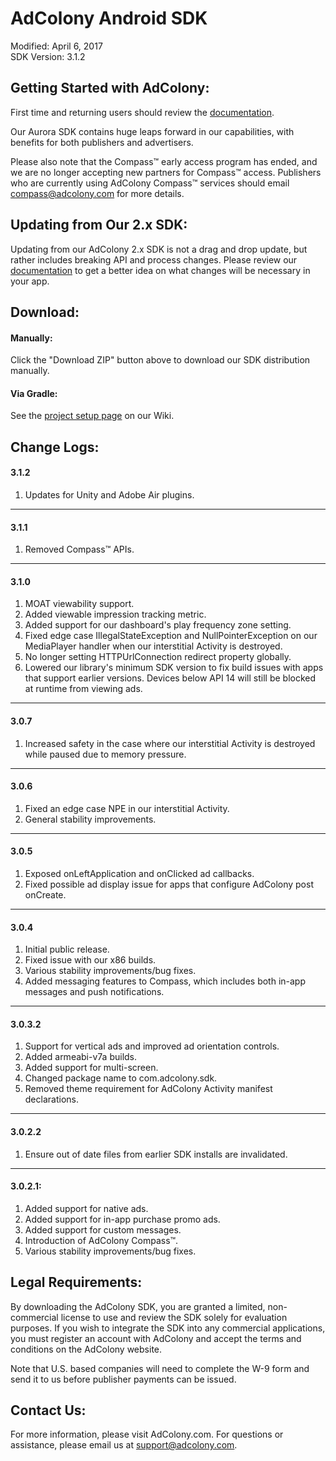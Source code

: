 AdColony Android SDK
==================================
Modified: April 6, 2017<br>
SDK Version: 3.1.2

Getting Started with AdColony:
----------------------------------
First time and returning users should review the [documentation](https://github.com/AdColony/AdColony-Android-SDK-3/wiki).

Our Aurora SDK contains huge leaps forward in our capabilities, with benefits for both publishers and advertisers.

Please also note that the Compass™ early access program has ended, and we are no longer accepting new partners for Compass™ access. Publishers who are currently using AdColony Compass™ services should email compass@adcolony.com for more details.


Updating from Our 2.x SDK:
----------------------------------
Updating from our AdColony 2.x SDK is not a drag and drop update, but rather includes breaking API and process changes. Please review our [documentation](https://github.com/AdColony/AdColony-Android-SDK-3/wiki) to get a better idea on what changes will be necessary in your app.

Download:
----------------------------------
#### Manually: ####
Click the "Download ZIP" button above to download our SDK distribution manually.

#### Via Gradle: ####
See the [project setup page](https://github.com/AdColony/AdColony-Android-SDK-3/wiki/Project-Setup) on our Wiki.

Change Logs:
----------------------------------
#### 3.1.2 ####
1. Updates for Unity and Adobe Air plugins.

----------------------------------
#### 3.1.1 ####
1. Removed Compass™ APIs.

----------------------------------
#### 3.1.0 ####
1. MOAT viewability support. <br>
2. Added viewable impression tracking metric. <br>
3. Added support for our dashboard's play frequency zone setting. <br>
4. Fixed edge case IllegalStateException and NullPointerException on our MediaPlayer handler when our interstitial Activity is destroyed.<br>
5. No longer setting HTTPUrlConnection redirect property globally. <br>
6. Lowered our library's minimum SDK version to fix build issues with apps that support earlier versions. Devices below API 14 will still be blocked at runtime from viewing ads.

----------------------------------
#### 3.0.7 ####
1. Increased safety in the case where our interstitial Activity is destroyed while paused due to memory pressure.

----------------------------------
#### 3.0.6 ####
1. Fixed an edge case NPE in our interstitial Activity.<br>
2. General stability improvements.

----------------------------------
#### 3.0.5 ####
1. Exposed onLeftApplication and onClicked ad callbacks.<br>
2. Fixed possible ad display issue for apps that configure AdColony post onCreate.

----------------------------------
#### 3.0.4 ####
1. Initial public release.<br>
2. Fixed issue with our x86 builds.<br>
3. Various stability improvements/bug fixes.
4. Added messaging features to Compass, which includes both in-app messages and push notifications.

----------------------------------
#### 3.0.3.2 ####
1. Support for vertical ads and improved ad orientation controls.<br>
2. Added armeabi-v7a builds.<br>
3. Added support for multi-screen.<br>
4. Changed package name to com.adcolony.sdk.<br>
5. Removed theme requirement for AdColony Activity manifest declarations.

----------------------------------
#### 3.0.2.2 ####
1. Ensure out of date files from earlier SDK installs are invalidated.

----------------------------------
#### 3.0.2.1: ####
1. Added support for native ads.<br>
2. Added support for in-app purchase promo ads.<br>
3. Added support for custom messages.<br>
4. Introduction of AdColony Compass™.<br>
5. Various stability improvements/bug fixes.

Legal Requirements:
----------------------------------
By downloading the AdColony SDK, you are granted a limited, non-commercial license to use and review the SDK solely for evaluation purposes.  If you wish to integrate the SDK into any commercial applications, you must register an account with AdColony and accept the terms and conditions on the AdColony website.

Note that U.S. based companies will need to complete the W-9 form and send it to us before publisher payments can be issued.


Contact Us:
----------------------------------
For more information, please visit AdColony.com. For questions or assistance, please email us at support@adcolony.com.
